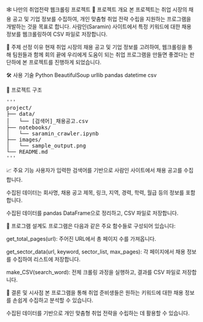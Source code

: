 🕸️ 나만의 취업전략 웹크롤링 프로젝트
🧠 프로젝트 개요
본 프로젝트는 취업 시장의 채용 공고 및 기업 정보를 수집하여, 개인 맞춤형 취업 전략 수립을 지원하는 프로그램을 개발하는 것을 목표로 합니다. 사람인(Saramin) 사이트에서 특정 키워드에 대한 채용 정보를 웹크롤링하여 CSV 파일로 저장합니다.

📌 주제 선정 이유
현재 취업 시장의 채용 공고 및 기업 정보를 고려하여, 웹크롤링을 통해 팀원들과 함께 회의 끝에 우리에게 도움이 되는 취업 프로그램을 만들면 좋겠다는 판단하에 본 프로젝트를 진행하게 되었습니다.

🛠 사용 기술
Python
BeautifulSoup
urllib
pandas
datetime
csv

📁 프로젝트 구조
<pre>
'''
project/
├── data/
│   └── [검색어]_채용공고.csv
├── notebooks/
│   └── saramin_crawler.ipynb
├── images/
│   └── sample_output.png
└── README.md
'''
</pre>

📈 주요 기능
사용자가 입력한 검색어를 기반으로 사람인 사이트에서 채용 공고를 수집합니다.

수집된 데이터는 회사명, 채용 공고 제목, 링크, 지역, 경력, 학력, 월급 등의 정보를 포함합니다.

수집된 데이터를 pandas DataFrame으로 정리하고, CSV 파일로 저장합니다.

🧩 프로그램 설계도
프로그램은 다음과 같은 주요 함수들로 구성되어 있습니다:

get_total_pages(url): 주어진 URL에서 총 페이지 수를 가져옵니다.

get_sector_data(url, keyword, sector_list, max_pages): 각 페이지에서 채용 정보를 수집하여 리스트에 저장합니다.

make_CSV(search_word): 전체 크롤링 과정을 실행하고, 결과를 CSV 파일로 저장합니다.

📌 결론 및 시사점
본 프로그램을 통해 취업 준비생들은 원하는 키워드에 대한 채용 정보를 손쉽게 수집하고 분석할 수 있습니다.

수집된 데이터를 기반으로 개인 맞춤형 취업 전략을 수립하는 데 활용할 수 있습니다.

